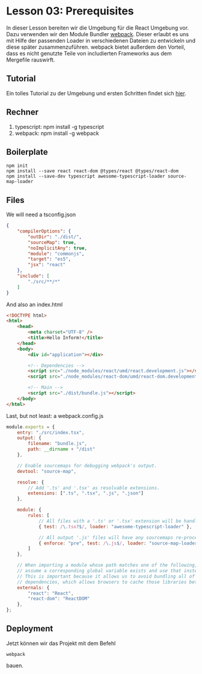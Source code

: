# Lesson 03: Prerequisites
In dieser Lesson bereiten wir die Umgebung für die React Umgebung vor. Dazu verwenden wir den Module Bundler [webpack](https://github.com/webpack/webpack). Dieser erlaubt es uns mit Hilfe der passenden Loader in verschiedenen Dateien zu entwickeln und diese später zusammenzuführen. webpack bietet außerdem den Vorteil, dass es nicht genutzte Teile von includierten Frameworks aus dem Mergefile rauswirft.

## Tutorial
Ein tolles Tutorial zu der Umgebung und ersten Schritten findet sich [hier](https://www.typescriptlang.org/docs/handbook/react-&-webpack.html).

## Rechner
1. typescript: npm install -g typescript
2. webpack: npm install -g webpack

## Boilerplate
```
npm init
npm install --save react react-dom @types/react @types/react-dom
npm install --save-dev typescript awesome-typescript-loader source-map-loader
```

## Files
We will need a tsconfig.json
```json
{
    "compilerOptions": {
        "outDir": "./dist/",
        "sourceMap": true,
        "noImplicitAny": true,
        "module": "commonjs",
        "target": "es5",
        "jsx": "react"
    },
    "include": [
        "./src/**/*"
    ]
}
```

And also an index.html
```html
<!DOCTYPE html>
<html>
    <head>
        <meta charset="UTF-8" />
        <title>Hello Inform!</title>
    </head>
    <body>
        <div id="application"></div>

        <!-- Dependencies -->
        <script src="./node_modules/react/umd/react.development.js"></script>
        <script src="./node_modules/react-dom/umd/react-dom.development.js"></script>

        <!-- Main -->
        <script src="./dist/bundle.js"></script>
    </body>
</html>
```

Last, but not least: a webpack.config.js
```javascript
module.exports = {
    entry: "./src/index.tsx",
    output: {
        filename: "bundle.js",
        path: __dirname + "/dist"
    },

    // Enable sourcemaps for debugging webpack's output.
    devtool: "source-map",

    resolve: {
        // Add '.ts' and '.tsx' as resolvable extensions.
        extensions: [".ts", ".tsx", ".js", ".json"]
    },

    module: {
        rules: [
            // All files with a '.ts' or '.tsx' extension will be handled by 'awesome-typescript-loader'.
            { test: /\.tsx?$/, loader: "awesome-typescript-loader" },

            // All output '.js' files will have any sourcemaps re-processed by 'source-map-loader'.
            { enforce: "pre", test: /\.js$/, loader: "source-map-loader" }
        ]
    },

    // When importing a module whose path matches one of the following, just
    // assume a corresponding global variable exists and use that instead.
    // This is important because it allows us to avoid bundling all of our
    // dependencies, which allows browsers to cache those libraries between builds.
    externals: {
        "react": "React",
        "react-dom": "ReactDOM"
    },
};
```

## Deployment
Jetzt können wir das Projekt mit dem Befehl
```
webpack
```
bauen.
